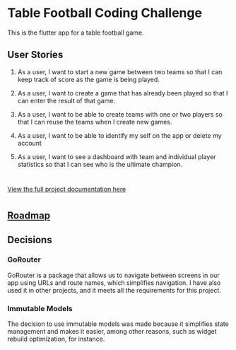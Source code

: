 # Table Football Coding Challenge
This is the flutter app for a table football game.

## User Stories
1. As a user, I want to start a new game between two teams so that I can keep track of score as the game is being played.

2. As a user, I want to create a game that has already been played so that I can enter the result of that game.

3. As a user, I want to be able to create teams with one or two players so that I can reuse the teams when I create new games.

4. As a user, I want to be able to identify my self on the app or delete my account 

5. As a user, I want to see a dashboard with team and individual player statistics so that I can see who is the ultimate champion.

#
[View the full project documentation here](./docs/table-football-react-updated.pdf)
#
## [Roadmap](./docs/roadmap.md)

## Decisions

### GoRouter
GoRouter is a package that allows us to navigate between screens in our app using URLs and route names, which simplifies navigation. I have also used it in other projects, and it meets all the requirements for this project.

### Immutable Models
The decision to use immutable models was made because it simplifies state management and makes it easier, among other reasons, such as widget rebuild optimization, for instance.


